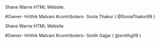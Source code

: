Shane Warne HTML Website. 

#Owner- 
  Hrithik Malvani
#contributers-
  Sonia Thakur ( @SoniaThakur99 ) 
  
Shane Warne HTML Website. 

#Owner- 
  Hrithik Malvani
#contributers-
  Smith Gajjar ( @smithg09 ) 
  
